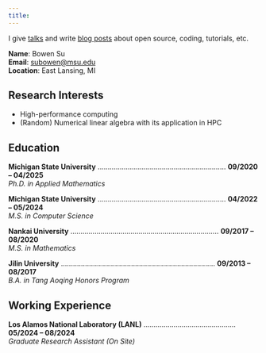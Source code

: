 ```yaml
---
title: 
---
```

I give [talks](/talks) and write [blog posts](/posts) about open source, coding, tutorials, etc. 

**Name**: Bowen Su  
**Email**: subowen@msu.edu  
**Location**: East Lansing, MI

## Research Interests
- High-performance computing
- (Random) Numerical linear algebra with its application in HPC

## Education

**Michigan State University** ................................................................ **09/2020 – 04/2025**  
_Ph.D. in Applied Mathematics_

**Michigan State University** ................................................................ **04/2022 – 05/2024**  
_M.S. in Computer Science_

**Nankai University** .......................................................................... **09/2017 – 08/2020**  
_M.S. in Mathematics_

**Jilin University** ............................................................................. **09/2013 – 08/2017**  
_B.A. in Tang Aoqing Honors Program_

## Working Experience

**Los Alamos National Laboratory (LANL)** .............................................. **05/2024 – 08/2024**  
_Graduate Research Assistant (On Site)_














